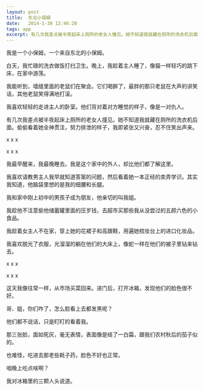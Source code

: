 ```yaml
---
layout: post
title:  东北小保姆
date:   2014-1-30 12:46:20
tags: app
excerpt: 有几次我差点被半夜起床上厕所的老女人撞见。她不知道我就藏在厕所的洗衣机后面。偷偷看着她全神贯注，努力排泄的样子，我即紧张又兴奋，忍不住笑出声来。
---
```

我是一个小保姆，一个来自东北的小保姆。

白天，我忙碌的洗衣做饭打扫卫生。晚上，我趁着主人睡了，像猫一样轻巧的跳下床，在家中游荡。

我能听到，墙缝里面的老鼠们在聚会。它们喝醉了，最胖的那只老鼠在大声的讲笑话，其他老鼠笑得满地打滚。

我喜欢轻轻的走进主人的卧室。他们背对着对方睡觉的样子，像是一对仇人。

有几次我差点被半夜起床上厕所的老女人撞见。她不知道我就藏在厕所的洗衣机后面。偷偷看着她全神贯注，努力排泄的样子，我即紧张又兴奋，忍不住笑出声来。

x x x

x x x

我最早醒来，我最晚睡去。我是这个家中的外人，却比他们都了解这里。

我喜欢请教男主人我早就知道答案的问题，然后看着她一本正经的卖弄学识。其实我知道，他脑袋里想的是我的细腰和长腿。

我和家中刚上初中的男孩子成为朋友，他亲切的叫我姐。

我趁他不注意偷他储蓄罐里面的压岁钱，去超市买那些我从没尝过的五颜六色的小食品。

我趁着女主人不在家，穿上她的花裙子和高跟鞋，用遍她梳妆台上的进口化妆品。

我喜欢脱光了衣服，光溜溜的躺在他们的大床上，像蛇一样在他们的被子里钻来钻去。

x x x

x x x

这天我像往常一样，从市场买菜回来。进门后，打开冰箱，发现他们的脸色很不好。

哥、姐，你们咋了，怎么脸看上去都发黑呢？

他们都不说话，只是盯盯的看着我。

那三张脸，面如死灰，毫无表情，表面像是结了一白霜，跟我们农村秋后的茄子似的。

也难怪，吃进去那老些耗子药，脸色不好也正常。

咱晚上吃点啥啊？

我对冰箱里的三颗人头说道。